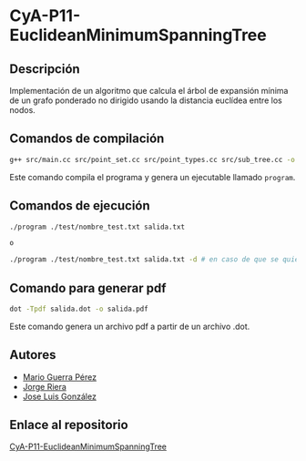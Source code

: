 # CyA-P11-EuclideanMinimumSpanningTree

## Descripción
Implementación de un algoritmo que calcula el árbol de expansión mínima de un grafo ponderado no dirigido usando la distancia euclídea entre los nodos.

## Comandos de compilación
```bash
g++ src/main.cc src/point_set.cc src/point_types.cc src/sub_tree.cc -o program -std=c++17 -lm
```
Este comando compila el programa y genera un ejecutable llamado `program`.

## Comandos de ejecución
```bash
./program ./test/nombre_test.txt salida.txt

o 

./program ./test/nombre_test.txt salida.txt -d # en caso de que se quiera generar .dot  para visualizar el árbol de expansión mínima
```
## Comando para generar pdf
```bash
dot -Tpdf salida.dot -o salida.pdf
```
Este comando genera un archivo pdf a partir de un archivo .dot.

## Autores
- [Mario Guerra Pérez](alu0101395036@ull.edu.es)
- [Jorge Riera](jriera@ull.es)
- [Jose Luis González](jlgavila@ull.es)

## Enlace al repositorio
[CyA-P11-EuclideanMinimumSpanningTree](https://github.com/marioguerra2002/CyA-P11-EuclideanMinimumSpanningTree.git)